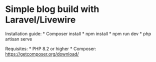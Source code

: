 # Simple blog build with Laravel/Livewire

Installation guide:
    * Composer install
    * npm install
    * npm run dev
    * php artisan serve

Requisites:
    * PHP 8.2 or higher
    * Composer: https://getcomposer.org/download/
